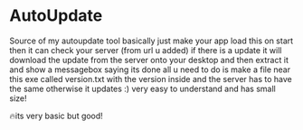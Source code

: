 # AutoUpdate

Source of my autoupdate tool basically just make your app load this on start then it can check your server (from url u added) if there is a update it will download the update from the server onto your desktop and then extract it and show a messagebox saying its done all u need to do is make a file near this exe called version.txt with the version inside and the server has to have the same otherwise it updates :) very easy to understand and has small size!

🔥its very basic but good!
